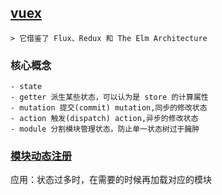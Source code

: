 ## [vuex](https://vuex.vuejs.org/zh/)
    > 它借鉴了 Flux、Redux 和 The Elm Architecture

### 核心概念
    - state
    - getter 派生某些状态，可以认为是 store 的计算属性
    - mutation 提交(commit) mutation,同步的修改状态
    - action 触发(dispatch) action,异步的修改状态
    - module 分割模块管理状态，防止单一状态树过于臃肿


### [模块动态注册](https://vuex.vuejs.org/zh/guide/modules.html#%E6%A8%A1%E5%9D%97%E5%8A%A8%E6%80%81%E6%B3%A8%E5%86%8C)
应用：状态过多时，在需要的时候再加载对应的模块


